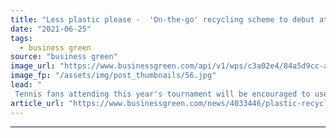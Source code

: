 ```yaml
---
title: "Less plastic please -  'On-the-go' recycling scheme to debut at Wimbledon"
date: "2021-06-25"
tags: 
  - business green
source: "business green"
image_url: "https://www.businessgreen.com/api/v1/wps/c3a02e4/84a5d9cc-a325-4ec8-a5c3-8503cc6fc82f/2/Hubbub-in-the-Loop-HR-Finals-0691-185x114.jpg"
image_fp: "/assets/img/post_thumbnails/56.jpg"
lead: "
 Tennis fans attending this year's tournament will be encouraged to use pop up recycling scheme to help ensure cans and bottles are recycled ..."
article_url: "https://www.businessgreen.com/news/4033446/plastic-recycling-scheme-debut-wimbledon"
---
```


---
